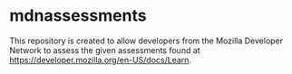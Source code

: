 # mdnassessments

This repository is created to allow developers from the Mozilla Developer Network to assess the given assessments found at https://developer.mozilla.org/en-US/docs/Learn.
